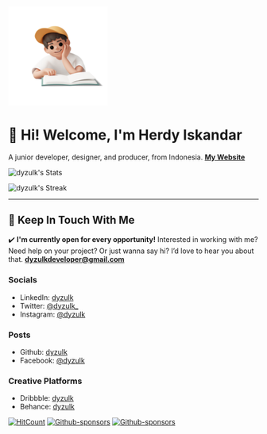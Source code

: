 <img src="https://raw.githubusercontent.com/dyzulk/dyzulk/main/favicon.png" alt="Muhammad Herdy Iskandar" width="200"/>

# 👋 Hi! Welcome, I'm Herdy Iskandar
A junior developer, designer, and producer, from Indonesia.
[**My Website**](https://dyzulk.com)

![dyzulk's Stats](https://github-readme-stats.vercel.app/api?username=dyzulk&theme=outrun&show_icons=true&hide_border=true&count_private=true)

![dyzulk's Streak](https://github-readme-streak-stats.herokuapp.com/?user=dyzulk&theme=outrun&hide_border=true)

---
## 💌 Keep In Touch With Me

✔️ **I'm currently open for every opportunity!**
Interested in working with me? Need help on your project? Or just wanna say hi? I’d love to hear you about that.
**dyzulkdeveloper@gmail.com**

### Socials
- LinkedIn: [dyzulk](http://linkedin.com/in/dyzulk)
- Twitter: [@dyzulk_](http://twitter.com/dyzulk_)
- Instagram: [@dyzulk](http://instagram.com/dyzulk)

### Posts
- Github: [dyzulk](http://github.com/dyzulk)
- Facebook: [@dyzulk](http://facebook.com/dyzulk)

### Creative Platforms
- Dribbble:	[dyzulk](http://dribbble.com/dyzulk)
- Behance: [dyzulk](https://www.behance.net/dyzulk)

[![HitCount](https://hits.dwyl.com/dyzulk/dyzulkgithubio.svg?style=flat-square&show=unique)](http://hits.dwyl.com/dyzulk/dyzulkgithubio)
[![Github-sponsors](https://img.shields.io/badge/sponsor-30363D?style=for-the-badge&logo=GitHub-Sponsors&logoColor=#EA4AAA)](https://sociabuzz.com/dyzulkdeveloper/donate)
<a href="https://sociabuzz.com/dyzulkdeveloper/donate" target="_blank">
  <img src="https://img.shields.io/badge/sponsor-30363D?style=for-the-badge&logo=GitHub-Sponsors&logoColor=#EA4AAA" alt="Github-sponsors">
</a>
